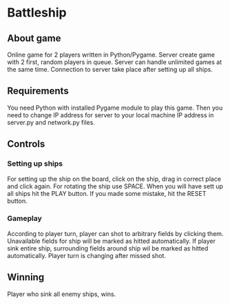 # Battleship

## About game
Online game for 2 players written in Python/Pygame.
Server create game with 2 first, random players in queue.
Server can handle unlimited games at the same time.
Connection to server take place after setting up all ships.

## Requirements
You need Python with installed Pygame module to play this game.
Then you need to change IP address for server to your local machine IP address in server.py and network.py files.

## Controls
### Setting up ships
For setting up the ship on the board, click on the ship, drag in correct place and click again.
For rotating the ship use SPACE. When you will have sett up all ships hit the PLAY button.
If you made some mistake, hit the RESET button.

### Gameplay
According to player turn, player can shot to arbitrary fields by clicking them.
Unavailable fields for ship will be marked as hitted automatically.
If player sink entire ship, surrounding fields around ship wil be marked as hitted automatically.
Player turn is changing after missed shot.

## Winning
Player who sink all enemy ships, wins.